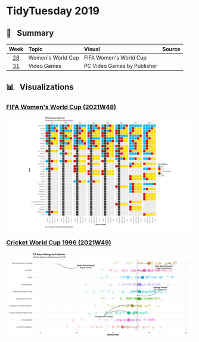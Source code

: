 # TidyTuesday 2019


## :memo: &nbsp; Summary

| Week | Topic         | Visual                                                                    | Source                                                                                                                           |
|:---:|:--------------|:---------------------------------------------------------------------------|:-------------------------------------------------------------------------------------------------------------------------------|
| [28](W28)| Women's World Cup     | FIFA Women's World Cup             |                                                                                                                                                                                                |
| [31](W31)  | Video Games      | PC Video Games by Publisher      |  |


 
## :bar_chart: &nbsp; Visualizations

### **[FIFA Women's World Cup (2021W48)](W28)**
![Screenshot](W28/fifa_women_world_cup.png)


### **[Cricket World Cup 1996 (2021W49)](2021/W49)**
![Screenshot](W31/video_games.png)


